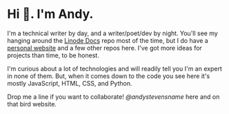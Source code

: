 # Hi :wave:. I'm Andy.

I'm a technical writer by day, and a writer/poet/dev by night. You'll see my hanging around the [Linode Docs](https://github.com/linode/docs) repo most of the time, but I do have a [personal website](https://github.com/andystevensname/andystevens.name) and a few other repos here. I've got more ideas for projects than time, to be honest.

I'm curious about a lot of technologies and will readily tell you I'm an expert in none of them. But, when it comes down to the code you see here it's mostly JavaScript, HTML, CSS, and Python.

Drop me a line if you want to collaborate! *@andystevensname* here and on that bird website.
